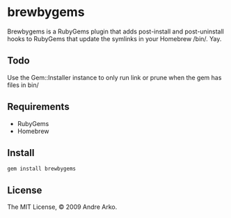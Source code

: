 brewbygems
==========

Brewbygems is a RubyGems plugin that adds post-install and post-uninstall
hooks to RubyGems that update the symlinks in your Homebrew /bin/. Yay.

Todo
----

Use the Gem::Installer instance to only run link or prune when the gem has files in bin/

Requirements
------------

 * RubyGems
 * Homebrew

Install
-------

`gem install brewbygems`

License
-------

The MIT License, © 2009 Andre Arko.